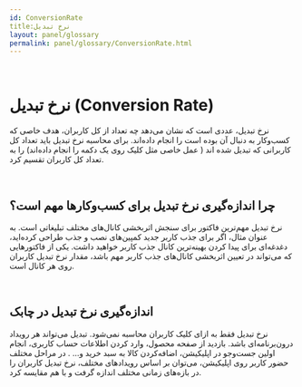 ```yaml
---  
id: ConversionRate  
title:نرخ تبدیل  
layout: panel/glossary  
permalink: panel/glossary/ConversionRate.html  
---  
```


<br>


# نرخ تبدیل (Conversion Rate)  

نرخ تبدیل، عددی است که نشان می‌دهد چه تعداد از کل کاربران، هدف خاصی که کسب‌و‌کار به دنبال آن بوده است را انجام داده‌اند. برای محاسبه نرخ تبدیل باید تعداد کل کاربرانی که تبدیل شده اند ( عمل خاصی مثل کلیک روی یک دکمه را انجام داده‌اند) را به تعداد کل کاربران تقسیم کرد. 

<br>


## چرا اندازه‌گیری نرخ تبدیل برای کسب‌و‌کارها مهم است؟  

نرخ تبدیل مهم‌ترین فاکتور برای سنجش اثربخشی کانال‌های مختلف تبلیغاتی است. به عنوان مثال، اگر برای جذب کاربر جدید کمپین‌های نصب و جذب طراحی کرده‌اید، دغدغه‌ای برای پیدا کردن بهینه‌ترین کانال جذب کاربر خواهید داشت. یکی از فاکتورهایی که می‌تواند در تعیین اثربخشی کانال‌های جذب کاربر مهم باشد، مقدار نرخ تبدیل کاربران روی هر کانال است. 

<br>


## اندازه‌گیری نرخ تبدیل در چابک  

نرخ تبدیل فقط به ازای کلیک کاربران محاسبه نمی‌شود. تبدیل می‌تواند هر رویداد درون‌برنامه‌ای باشد. بازدید از صفحه محصول، وارد کردن اطلاعات حساب کاربری، انجام اولین جست‌و‌جو در اپلیکیشن، اضافه‌کردن کالا به سبد خرید و… . 
در مراحل مختلف حضور کاربر روی اپلیکیشن، می‌توان بر اساس رویدادهای مختلف، نرخ تبدیل کاربران را در بازه‌های زمانی مختلف اندازه گرفت و با هم مقایسه کرد. 


<br>






